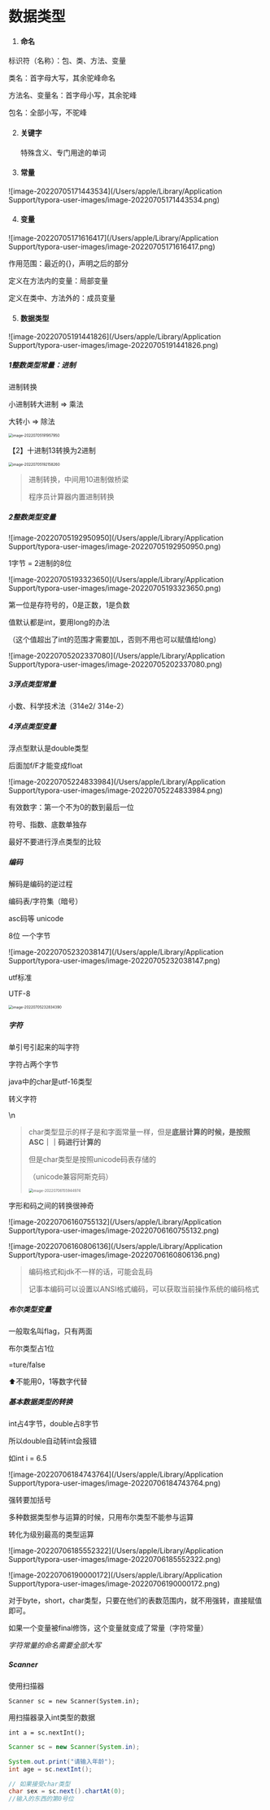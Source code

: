 # 数据类型

1. #### 命名

标识符（名称）：包、类、方法、变量

类名：首字母大写，其余驼峰命名

方法名、变量名：首字母小写，其余驼峰

包名：全部小写，不驼峰



2. #### 关键字

   特殊含义、专门用途的单词



3. #### 常量

![image-20220705171443534](/Users/apple/Library/Application Support/typora-user-images/image-20220705171443534.png)



4. #### 变量

![image-20220705171616417](/Users/apple/Library/Application Support/typora-user-images/image-20220705171616417.png)

作用范围：最近的{}，声明之后的部分

定义在方法内的变量：局部变量

定义在类中、方法外的：成员变量



5. #### 数据类型

![image-20220705191441826](/Users/apple/Library/Application Support/typora-user-images/image-20220705191441826.png)

##### 1整数类型常量：进制

进制转换

小进制转大进制 => 乘法

大转小 => 除法

<img src="/Users/apple/Library/Application Support/typora-user-images/image-20220705191957950.png" alt="image-20220705191957950" style="zoom:50%;" />

【2】十进制13转换为2进制

<img src="/Users/apple/Library/Application Support/typora-user-images/image-20220705192158260.png" alt="image-20220705192158260" style="zoom:50%;" />

> 进制转换，中间用10进制做桥梁
>
> 程序员计算器内置进制转换



##### 2整数类型变量

![image-20220705192950950](/Users/apple/Library/Application Support/typora-user-images/image-20220705192950950.png)

1字节 = 2进制的8位

![image-20220705193323650](/Users/apple/Library/Application Support/typora-user-images/image-20220705193323650.png)

第一位是存符号的，0是正数，1是负数



值默认都是int，要用long的办法

（这个值超出了int的范围才需要加L，否则不用也可以赋值给long）

![image-20220705202337080](/Users/apple/Library/Application Support/typora-user-images/image-20220705202337080.png)



##### 3浮点类型常量

小数、科学技术法（314e2/ 314e-2）



##### 4浮点类型变量

浮点型默认是double类型

后面加f/F才能变成float

![image-20220705224833984](/Users/apple/Library/Application Support/typora-user-images/image-20220705224833984.png)

有效数字：第一个不为0的数到最后一位



符号、指数、底数单独存

最好不要进行浮点类型的比较





##### 编码

解码是编码的逆过程

编码表/字符集（暗号）

asc码等 unicode



8位 一个字节

![image-20220705232038147](/Users/apple/Library/Application Support/typora-user-images/image-20220705232038147.png)



utf标准

UTF-8

<img src="/Users/apple/Library/Application Support/typora-user-images/image-20220705232834390.png" alt="image-20220705232834390" style="zoom:50%;" />



##### 字符

单引号引起来的叫字符

字符占两个字节

java中的char是utf-16类型



转义字符

\n 

> char类型显示的样子是和字面常量一样，但是**底层计算的时候，是按照ASC｜｜码进行计算的**
>
> 但是char类型是按照unicode码表存储的
>
> （unicode兼容阿斯克码）
>
> <img src="/Users/apple/Library/Application Support/typora-user-images/image-20220706155944974.png" alt="image-20220706155944974" style="zoom:50%;" />



字形和码之间的转换很神奇

![image-20220706160755132](/Users/apple/Library/Application Support/typora-user-images/image-20220706160755132.png)

![image-20220706160806136](/Users/apple/Library/Application Support/typora-user-images/image-20220706160806136.png)



> 编码格式和jdk不一样的话，可能会乱码
>
> 记事本编码可以设置以ANSI格式编码，可以获取当前操作系统的编码格式



##### 布尔类型变量

一般取名叫flag，只有两面

布尔类型占1位

=ture/false

⬆️不能用0，1等数字代替



##### 基本数据类型的转换

int占4字节，double占8字节

所以double自动转int会报错

如int i = 6.5

![image-20220706184743764](/Users/apple/Library/Application Support/typora-user-images/image-20220706184743764.png)

强转要加括号



多种数据类型参与运算的时候，只用布尔类型不能参与运算

转化为级别最高的类型运算

![image-20220706185552322](/Users/apple/Library/Application Support/typora-user-images/image-20220706185552322.png)

![image-20220706190000172](/Users/apple/Library/Application Support/typora-user-images/image-20220706190000172.png)

对于byte，short，char类型，只要在他们的表数范围内，就不用强转，直接赋值即可。

如果一个变量被final修饰，这个变量就变成了常量（字符常量）

*字符常量的命名需要全部大写*



##### Scanner

使用扫描器

`Scanner sc = new Scanner(System.in);`

用扫描器录入int类型的数据

`int a = sc.nextInt();` 



```java
Scanner sc = new Scanner(System.in);

System.out.print("请输入年龄");
int age = sc.nextInt();

// 如果接受char类型
char sex = sc.next().chartAt(0);
//输入的东西的第0号位
```




